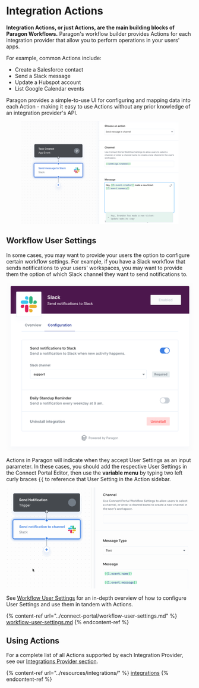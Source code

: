 # Integration Actions

**Integration Actions, or just Actions, are the main building blocks of Paragon Workflows.** Paragon's workflow builder provides Actions for each integration provider that allow you to perform operations in your users' apps.

For example, common Actions include:

* Create a Salesforce contact
* Send a Slack message
* Update a Hubspot account
* List Google Calendar events

Paragon provides a simple-to-use UI for configuring and mapping data into each Action - making it easy to use Actions without any prior knowledge of an integration provider's API.

<figure><img src="../.gitbook/assets/Viewing a Slack Workflow in Paragon Connect.png" alt=""><figcaption></figcaption></figure>

## Workflow User Settings

In some cases, you may want to provide your users the option to configure certain workflow settings. For example, if you have a Slack workflow that sends notifications to your users' workspaces, you may want to provide them the option of which Slack channel they want to send notifications to.

![](<../.gitbook/assets/Choosing a Slack channel in your Paragon Connect Portal.png>)

Actions in Paragon will indicate when they accept User Settings as an input parameter. In these cases, you should add the respective User Settings in the Connect Portal Editor, then use the **variable menu** by typing two left curly braces `{{` to reference that User Setting in the Action sidebar.

![](<../.gitbook/assets/Choosing a Slack channel to send notifications to in Paragon.gif>)

See [Workflow User Settings](../connect-portal/workflow-user-settings.md) for an in-depth overview of how to configure User Settings and use them in tandem with Actions.&#x20;

{% content-ref url="../connect-portal/workflow-user-settings.md" %}
[workflow-user-settings.md](../connect-portal/workflow-user-settings.md)
{% endcontent-ref %}

## Using Actions

For a complete list of all Actions supported by each Integration Provider, see our [Integrations Provider section](../resources/integrations/).

{% content-ref url="../resources/integrations/" %}
[integrations](../resources/integrations/)
{% endcontent-ref %}
